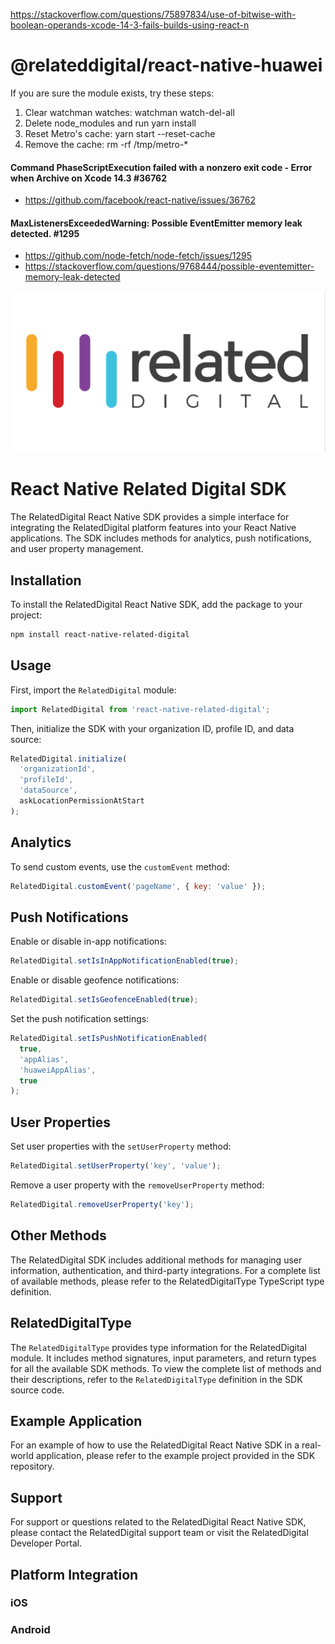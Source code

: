 


https://stackoverflow.com/questions/75897834/use-of-bitwise-with-boolean-operands-xcode-14-3-fails-builds-using-react-n

# @relateddigital/react-native-huawei
If you are sure the module exists, try these steps:
1. Clear watchman watches: watchman watch-del-all
2. Delete node_modules and run yarn install
3. Reset Metro's cache: yarn start --reset-cache
4. Remove the cache: rm -rf /tmp/metro-*



#### Command PhaseScriptExecution failed with a nonzero exit code - Error when Archive on Xcode 14.3 #36762


- https://github.com/facebook/react-native/issues/36762

#### MaxListenersExceededWarning: Possible EventEmitter memory leak detected. #1295

- https://github.com/node-fetch/node-fetch/issues/1295
- https://stackoverflow.com/questions/9768444/possible-eventemitter-memory-leak-detected












<div style="text-align:center;">
    <img src="https://github.com/relateddigital/relateddigital-android/blob/master/app/relateddigital.png" alt=''/>
</div>

# React Native Related Digital SDK

The RelatedDigital React Native SDK provides a simple interface for integrating the RelatedDigital platform features into your React Native applications. The SDK includes methods for analytics, push notifications, and user property management.

## Installation

To install the RelatedDigital React Native SDK, add the package to your project:

```sh
npm install react-native-related-digital
```

## Usage
First, import the `RelatedDigital` module:

```js
import RelatedDigital from 'react-native-related-digital';
```

Then, initialize the SDK with your organization ID, profile ID, and data source:

```js
RelatedDigital.initialize(
  'organizationId',
  'profileId',
  'dataSource',
  askLocationPermissionAtStart
);
```

## Analytics

To send custom events, use the `customEvent` method:

```js
RelatedDigital.customEvent('pageName', { key: 'value' });
```

## Push Notifications

Enable or disable in-app notifications:

```js
RelatedDigital.setIsInAppNotificationEnabled(true);
```

Enable or disable geofence notifications:

```js
RelatedDigital.setIsGeofenceEnabled(true);
```

Set the push notification settings:

```js
RelatedDigital.setIsPushNotificationEnabled(
  true,
  'appAlias',
  'huaweiAppAlias',
  true
);
```

## User Properties

Set user properties with the `setUserProperty` method:

```js
RelatedDigital.setUserProperty('key', 'value');
```

Remove a user property with the `removeUserProperty` method:

```js
RelatedDigital.removeUserProperty('key');
```

## Other Methods

The RelatedDigital SDK includes additional methods for managing user information, authentication, and third-party integrations. For a complete list of available methods, please refer to the RelatedDigitalType TypeScript type definition.

## RelatedDigitalType

The `RelatedDigitalType` provides type information for the RelatedDigital module. It includes method signatures, input parameters, and return types for all the available SDK methods. To view the complete list of methods and their descriptions, refer to the `RelatedDigitalType` definition in the SDK source code.

## Example Application

For an example of how to use the RelatedDigital React Native SDK in a real-world application, please refer to the example project provided in the SDK repository.

## Support

For support or questions related to the RelatedDigital React Native SDK, please contact the RelatedDigital support team or visit the RelatedDigital Developer Portal.






















## Platform Integration

### iOS

### Android

